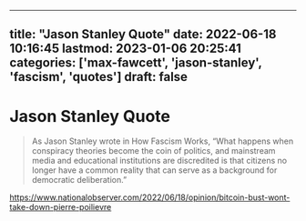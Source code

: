 
---
title: "Jason Stanley Quote"
date: 2022-06-18 10:16:45
lastmod: 2023-01-06 20:25:41
categories: ['max-fawcett', 'jason-stanley', 'fascism', 'quotes']
draft: false
---


# Jason Stanley Quote
> As Jason Stanley wrote in How Fascism Works, “What happens when conspiracy theories become the coin of politics, and mainstream media and educational institutions are discredited is that citizens no longer have a common reality that can serve as a background for democratic deliberation.”

https://www.nationalobserver.com/2022/06/18/opinion/bitcoin-bust-wont-take-down-pierre-poilievre

<!-- #public #max-fawcett #jason-stanley #fascism #quotes -->

<!-- {BearID:42C5963E-CB6C-43C5-AB9D-75BD67042809-36527-00002125E1ADB606} -->
